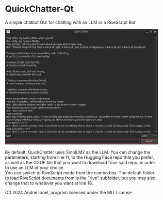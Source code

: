 # QuickChatter-Qt
A simple chatbot GUI for chatting with an LLM or a RiveScript Bot  
  
![QuickChatter's GUI](img.png)

By default, QuickChatter uses SmolLM2 as the LLM. You can change the parameters, starting from line 11, to the Hugging Face repo that you prefer, as well as the GGUF file that you want to download from said repo, in order to use an LLM of your choice.  
You can switch to RiveScript mode from the combo box. The default folder to load RiveScript documents from is the "rive" subfolder, but you may also change that to whatever you want at line 18.  

(C) 2024 Andrei Ionel, program licensed under the MIT License
